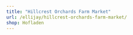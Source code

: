 ```yaml
---
title: "Hillcrest Orchards Farm Market"
url: /ellijay/hillcrest-orchards-farm-market/
shop: Hofladen
---
```

